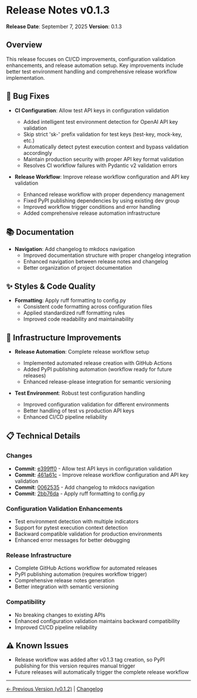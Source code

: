 # Release Notes v0.1.3

**Release Date**: September 7, 2025
**Version**: 0.1.3

## Overview

This release focuses on CI/CD improvements, configuration validation enhancements, and release automation setup. Key improvements include better test environment handling and comprehensive release workflow implementation.

## 🐛 Bug Fixes

- **CI Configuration**: Allow test API keys in configuration validation
  - Added intelligent test environment detection for OpenAI API key validation
  - Skip strict 'sk-' prefix validation for test keys (test-key, mock-key, etc.)
  - Automatically detect pytest execution context and bypass validation accordingly
  - Maintain production security with proper API key format validation
  - Resolves CI workflow failures with Pydantic v2 validation errors

- **Release Workflow**: Improve release workflow configuration and API key validation
  - Enhanced release workflow with proper dependency management
  - Fixed PyPI publishing dependencies by using existing dev group
  - Improved workflow trigger conditions and error handling
  - Added comprehensive release automation infrastructure

## 📚 Documentation

- **Navigation**: Add changelog to mkdocs navigation
  - Improved documentation structure with proper changelog integration
  - Enhanced navigation between release notes and changelog
  - Better organization of project documentation

## ✨ Styles & Code Quality

- **Formatting**: Apply ruff formatting to config.py
  - Consistent code formatting across configuration files
  - Applied standardized ruff formatting rules
  - Improved code readability and maintainability

## 🔧 Infrastructure Improvements

- **Release Automation**: Complete release workflow setup
  - Implemented automated release creation with GitHub Actions
  - Added PyPI publishing automation (workflow ready for future releases)
  - Enhanced release-please integration for semantic versioning

- **Test Environment**: Robust test configuration handling
  - Improved configuration validation for different environments
  - Better handling of test vs production API keys
  - Enhanced CI/CD pipeline reliability

## 📋 Technical Details

### Changes

- **Commit**: [e399ff0](https://github.com/madeinoz67/bank-statement-separator/commit/e399ff0256abafc725a7a7d551991a8dacc8612b) - Allow test API keys in configuration validation
- **Commit**: [461a61c](https://github.com/madeinoz67/bank-statement-separator/commit/461a61c93787cb1665de52ae800427852323d6ec) - Improve release workflow configuration and API key validation
- **Commit**: [0062535](https://github.com/madeinoz67/bank-statement-separator/commit/0062535eabb1e63ecf91898cde9527e55817bcd9) - Add changelog to mkdocs navigation
- **Commit**: [2bb76da](https://github.com/madeinoz67/bank-statement-separator/commit/2bb76daca5a457fa85ade054362b2dd22fe1ed92) - Apply ruff formatting to config.py

### Configuration Validation Enhancements

- Test environment detection with multiple indicators
- Support for pytest execution context detection
- Backward compatible validation for production environments
- Enhanced error messages for better debugging

### Release Infrastructure

- Complete GitHub Actions workflow for automated releases
- PyPI publishing automation (requires workflow trigger)
- Comprehensive release notes generation
- Better integration with semantic versioning

### Compatibility

- No breaking changes to existing APIs
- Enhanced configuration validation maintains backward compatibility
- Improved CI/CD pipeline reliability

## ⚠️ Known Issues

- Release workflow was added after v0.1.3 tag creation, so PyPI publishing for this version requires manual trigger
- Future releases will automatically trigger the complete release workflow

---

[← Previous Version (v0.1.2)](RELEASE_NOTES_v0.1.2.md) | [Changelog](CHANGELOG.md)
